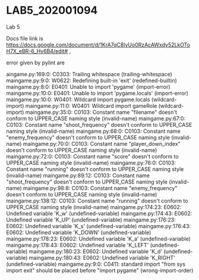 # LAB5_202001094
Lab 5 



Docs file link is https://docs.google.com/document/d/1KrA7qC8lyUo0RzAcAWxdy52LkOToH7X_eBR-6_Hv6B4/edit# , 










error given by pylint are 





aingame.py:169:0: C0303: Trailing whitespace (trailing-whitespace)
maingame.py:9:0: W0622: Redefining built-in 'exit' (redefined-builtin)
maingame.py:8:0: E0401: Unable to import 'pygame' (import-error)
maingame.py:10:0: E0401: Unable to import 'pygame.locals' (import-error)
maingame.py:10:0: W0401: Wildcard import pygame.locals (wildcard-import)
maingame.py:11:0: W0401: Wildcard import gameRole (wildcard-import)
maingame.py:35:0: C0103: Constant name "filename" doesn't conform to UPPER_CASE naming style (invalid-name)
maingame.py:67:0: C0103: Constant name "shoot_frequency" doesn't conform to UPPER_CASE naming style (invalid-name)
maingame.py:68:0: C0103: Constant name "enemy_frequency" doesn't conform to UPPER_CASE naming style (invalid-name)
maingame.py:70:0: C0103: Constant name "player_down_index" doesn't conform to UPPER_CASE naming style (invalid-name)
maingame.py:72:0: C0103: Constant name "score" doesn't conform to UPPER_CASE naming style (invalid-name)
maingame.py:76:0: C0103: Constant name "running" doesn't conform to UPPER_CASE naming style (invalid-name)
maingame.py:89:12: C0103: Constant name "shoot_frequency" doesn't conform to UPPER_CASE naming style (invalid-name)
maingame.py:98:8: C0103: Constant name "enemy_frequency" doesn't conform to UPPER_CASE naming style (invalid-name)
maingame.py:138:12: C0103: Constant name "running" doesn't conform to UPPER_CASE naming style (invalid-name)
maingame.py:174:23: E0602: Undefined variable 'K_w' (undefined-variable)
maingame.py:174:43: E0602: Undefined variable 'K_UP' (undefined-variable)
maingame.py:176:23: E0602: Undefined variable 'K_s' (undefined-variable)
maingame.py:176:43: E0602: Undefined variable 'K_DOWN' (undefined-variable)
maingame.py:178:23: E0602: Undefined variable 'K_a' (undefined-variable)
maingame.py:178:43: E0602: Undefined variable 'K_LEFT' (undefined-variable)
maingame.py:180:23: E0602: Undefined variable 'K_d' (undefined-variable)
maingame.py:180:43: E0602: Undefined variable 'K_RIGHT' (undefined-variable)
maingame.py:9:0: C0411: standard import "from sys import exit" should be placed before "import pygame" (wrong-import-order)
